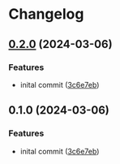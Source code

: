 # Changelog

## [0.2.0](https://github.com/monishth/homehub/compare/homehub-server-v0.1.0...homehub-server-v0.2.0) (2024-03-06)


### Features

* inital commit ([3c6e7eb](https://github.com/monishth/homehub/commit/3c6e7ebf010c1f4f94f3f53ef03af79018c5b42b))

## 0.1.0 (2024-03-06)


### Features

* inital commit ([3c6e7eb](https://github.com/monishth/homehub/commit/3c6e7ebf010c1f4f94f3f53ef03af79018c5b42b))
